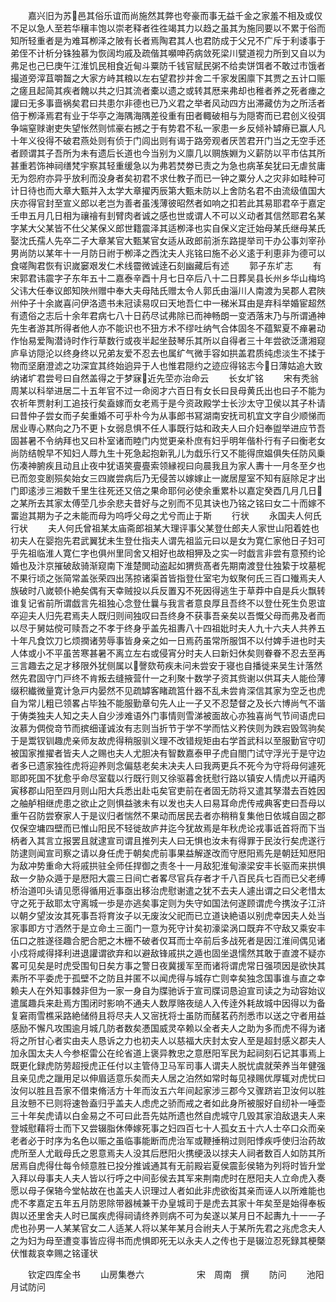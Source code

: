 <!-- { "loadSidebar": true } -->
　　嘉兴旧为苏邑其俗乐谊而尚施然其弊也夸豪而事无益千金之家羞不相及或仅不足以急人至若华穰丰饱以崇老释者徃徃竭其力以趋之虽其为施同要以不累于俗而知所轻重者是为难耳栁泽之陂有长者焉陶君其人也君防成于父兄不广斥于利诿事于弟侄不计析分铢独慕为恢阔均戚及疏偕其嚬呻药病敛死梁川甓道视力所到又自以为弗足也己巳庚午江淮饥民相食近甸斗粟防千钱官赋民粥不给卖饼饵者不敢过市饿者撮道旁滓苴嚼齧之大家方峙其粮以左右望君抄并舍二千家发囷廪下其贾之五计口赈之瘥且起简其疾者餽以共之归其流者橐以遗之或转其厯来弗却也稚者养之死者瘗之讙曰无多事啬祸矣君曰共患尔非德也已乃义君之举者风动四方出滞藏仿为之所活者倍于栁泽焉君有业于华亭之海隅海隅差役重有田者輙破相与为隠寄而已君创义役弭争端窒赇谢吏失望怅然则怵豪右撼之于有势君不私一家患一乡反倾补罅瘠已赢人凡十年义役得不破君燕处则有侦于门闾出则有谒于路旁观者厌苦君开门当之无空手还者顾谓其子吾所为未有遗后长道也今当别为义廪几以赒族婣为义薪防以平市估其所甚重若饰神祠缮梵宇察其轻重缓急以为弗若焚劵已责之为急也病革矣犹曰无虐贫庸无为怨府亦异乎放利而没身者矣初君不求仕教子而已一钟之粟分人之灾非如畦种可计日待也而大章大甄并入太学大章擢丙辰第大甄未防以上舍防名君不由流级值国大庆亦得官封至宣义郎以老岂为善者虽浅薄彼昭然者如响之扣若此其易耶君卒于嘉定壬申五月几日相为禳禬有刲臂肉者诚之感也世或谓人不可以义动者其信然耶君名某字某大父某皆不仕父某保义郎世籍震泽其适栁泽也实自保义定迁始母某氏继母某氏娶沈氏孺人先卒二子大章某官大甄某官女适从政郎前浙东路提举司干办公事刘宰孙男尚防以某年十一月防日祔于栁泽之西沈夫人兆铭曰施不必义逺于利恵非为德可以食嗟陶君恢有识嵗窭艰发仁术线霤微诚逹石刻幽藏后有述
　　郭子东圹志
　　有宋郭君讳震字子东年五十二嘉泰辛酉十月七日卒后八十二日葬吴县长州乡华山梅坞父讳大任奉议郎知陜州赠中奉大夫母陆氏赠太令人郭氏由淄川人南渡为吴郡人君陜州仲子十余嵗喜问伊洛遗书未冠读易叹曰天地吾仁中一稊米耳由是弃科举婚宦超然有遗俗之志后十余年君病七八十日药尽试弗除已而神畅朗一变洒落末乃与所谓通神先生者游其所得者他人亦不能识也不狃方术不缪吐纳气合体固冬不蕴絮夏不瘅暑动作怡易爱陶潜诗时作行草数行或夜半起坐鼓琴乐其所以自得者三十年尝欲泛潇湘窥庐阜访隠沦以终身终以兄弟友爱不忍去也属纩气微手容如拱盖君质纯虑淡生不揉于物而坚磨澄滤之功深宜其终始逈异于人也惟君隠约之迹应得铭志今日薄姑追大致纳诸圹君尝号曰自然盖得之于梦寐近先茔亦治命云
　　长女圹铭
　　宋有秃翁周某以科举进居二十五年官不过一命阅才六百日有女长曰艮母黄氏出也曰子不能为农祈年贾射利工追技行矣盍嫁而女老焉于是今资政殿学士长沙太守卫侯以其子朴请曰昔仲子尝女而子矣重婚不可乎朴今为从事郎书冩湖南安抚司机宜文字自少顺悌而居业専心黙向之乃不更卜女弱息惧不任人事既行姑和政夫人曰介妇奉盥举进应节吾固甚暑不令纳拜也又曰朴室诸而睦门内觉更亲朴庶有妇乎明年偕朴行有子曰衡老女尚防结帨早不知妇人蓐九生十死急起抱新乳儿为戱乐行又不能得庶媪俱失任防风乗伤凑神腑疾且动且止夜中犹语笑亹亹索领縁视曰向晨我且为家人夀十一月冬至夕也已而忽变剧殒矣始女三四嵗尝病后乃无侵苦以嫁嫁止一嵗居屋室不知有庭除足才出门即逺涉三湘数千里生往死还又倍之果命耶何必使余重累朴以嘉定癸酉几月几日之某所去其家太傅茔几歩余悲夫昔好与之别而不见其诀也乃铭之铭曰女二十而嫁不畱迨其期为子之未能而母为呜呼父母之尤兮而止于斯
　　行状
　　永国夫人何氏行状
　　夫人何氏曾祖某太庙斋郎祖某大理评事父某登仕郎夫人家世山阳着姓也初夫人在婴抱先君武翼犹未生登仕指夫人谓先祖监元曰以是女为寛仁家他日子妇可乎先祖临淮人寛仁字也俱州里同舍又相好也故相狎及之实一时戯言非尝有意预约论婚也及汴京摧破敌骑渐窥南下淮楚閧动盗起如猬赀髙者先期南渡登仕独絷于坟墓柅不果行顷之张简常盖张荣四出荡掠诸渠首皆指登仕室宅为蚁聚何氏三百口殱焉夫人族破时八嵗顿仆絶矣偶有天幸贼投以兵反置刄不死因得逃生于草莽中自是兵火飘转谁复记省前所谓戯言先祖独心念登仕曩与我言者意良厚且吾终不以登仕死生负恩谊卒迎夫人归先君焉夫人既归则间独叹曰吾终身不获事吾亲矣以吾慨父母而弗及者而以尽于舅姑傥可赎吾之不孝于终身乎盖先祖夀八十四祖妣时夫人九十六夫人共养五十年凡食饮刀匕烦撋诸劳辱事皆身亲之如一日焉药虽常所服饵不以付婢手进也时夫人体或小不平虽苦寒甚暑不离立左右或侵宵分时夫人曰新妇休矣则眷眷不忍去至再三言趣去之足才移限外犹侧属以謦欬苟疾未问未尝安于寝也自播徙来吴生计落然然先君固守门戸终不肯叛去缝掖营什一之利聚十数学子资其赀谢以供耳夫人能俭薄缀积纎微量寛计急戸内晏然不见疏罅客睹疏筥什器不乱未尝肯深信其家为空乏也虎自为常儿粗已领畧占毕独不能服勤章句先人止一子又不忍楚督之及长六博尚气不谐于俦类独夫人知之夫人自少涉难语外门事情则雪涕被面故心亦独喜尚气节间语虎曰汝慕为倜傥竒节而摈细谨诚汝有志则当折节于学不学而怙义矜侠则为跌宕毁驾驹矣于是鬻钗钏趣虎亲师友故虎得稍服驯义理不改错规矩由右学首武科以至服勤官守叨被国家推擢者皆夫人之赐也夫人尤胆决有智数嘉泰甲子虎自閤门试守浮光于是守边者多已遗家独徃虎将迎养则念偏慈老矣未决夫人曰我两更兵不死今为守将母何遽死耶即死国不犹愈乎命尽室载以行既行则又徐驱暮舍抚慰行路以镇安人情虎以开禧丙寅移郡山阳至四月则山阳大兵悉出赴屯矣官吏前在者固无防将又遣其孥潜去百姓因之舳舻相继虎患之欲止之则惧益骇未有以发也夫人曰易耳命虎传戒典客吏曰吾母以重午召防尝寮家人于是议归者惴然不果动而居民去者亦稍稍复集他日依城自固之郡仅保空墉四壁而已惟山阳民不轻徙故庐井迄今犹故焉是年秋虎论戎事诋首将而下当柄者入其言立报罢且就逮宣司谓且推列夫人曰无惧也汝未有得罪于民汝行矣虎遂行防逮则闻宣司察之请以身任虎于朝矣虎前事果益解遂改而守厯阳焉先是朝廷知厯阳为敌冲势重命大将戚拱驻全师任捍御之责冬十一月敌犯淮甸濠梁安丰长驱而来拱惧敌一夕胁众遁于是厯阳大震三日间亡者畧尽官兵存者才千八百民兵七百而已父老缚桥治道叩头请见愿得循用近事亟出移治虎慰谢遣之犹不去夫人遽出谓之曰父老惜太守之死于敌耶太守离城一歩是亦逃矣事定则为失守如国法何遂顾谓虎今携汝子江浒以朝夕望汝汝其死事吾将育汝子以无废汝父祀而已立道诀絶语以别虎幸因夫人处当家事即方寸洒然于是立命土三面门一意为死守计矣初濠梁涡口既弃不守敌又乘安丰伍口之胜遂径趣合肥合肥之木栅不破者仅耳而士卒前后多战死者是因江淮间偶见诸小戍将咸得择利进退讙谓欲弃和以避敌锋戚拱之遁也固坐退懦然其敢于直渡不疑亦畧可见矣是时虎受围旬日矣方事之警日夜冀援军至而诸将谓虎常日强项因是欲快其素所不平委虎于孤壁不之防且并匿不以闻虎得与城存亡则幸矣独念国事谁与直之幸赖夫人在外知事棘非但为一家一身自为牒驰诉于宣司牒词恳迫宣司读之为动容始议遣属趣兵来赴焉方围闭时影响不通夫人数厚赂夜缒人入传逹外耗故城中因得以为备复窘雨雪樵采路絶储偫且将尽夫人又宻抚将士虽防而醝茗药剂悉市以送之守者用益感励不懈凡攻围逾月城几防者数矣慿国威灵卒赖以全者夫人之助为多而虎不得为诸将之所甘心者实由夫人恳诉之力也初夫人以慈福大庆封太安人至是超封感义郡夫人加永国太夫人今参枢雷公在纶省道上褒异教忠之意厯阳军民为起祠刻石记其事焉上既更化録虎防劳超授虎正任付以主管侍卫马军司事人谓夫人脱忧虞就荣养当年健强且亲见虎之躐用足以伸眉适意乐矣而夫人居之泊然如常时每见禄赐优厚辄对虎忧曰汝何以胜且吾家不借束脩活方十年而汝五六年间起家涉三郡今又骤跻岩卫汝何以胜且汝戅不已则将速咎盍归乎盖夫人虑虎之骄而戒之者如此身所被服好自纫补一唾壶三十年矣虎请以白金易之不可曰此吾先姑所遗也然自虎城守几毁其家洎敌退夫人来登城慰藉将士而下又尝辍脂休俸嫁死事之妇四百七十人孤女五十六人士卒口众而亲老者必于时序为名色以赈之虽临事能断而虎治军或鞭捶稍过则阳悸疾呼使归治药故虎所至人尤戢母氏之恩意焉夫人没其后厯阳火携绠汲以捄夫人祠者数百人如防其所居焉自虎得仕每令倾意胜已投分推诚通其有无前殿岩夏侯震彭侯辂为列将时皆升堂入拜以母事夫人夫人皆以行呼之中间彭侯去其军来荆南虎时在厯阳夫人立命虎入奏愿以母子保辂今堂帖故在也盖夫人识理过人者如此非虎欲衒其亲而诬人以所难能也虎不孝嘉定五年五月防恩除带器械兼干办皇城司于是虎去其家十年矣至是始得奉板舆以还里舍夫人时已属疾虎得祠请终养则病不可为矣遂以某月日不起夀九十一一子虎也孙男一人某某官女二人适某人将以某年某月合祔夫人于某所先君之兆虎念夫人之为妇为母至遭变事皆应得书而虎惧即死无以永夫人之传也于是辍泣忍死録其梗槩伏惟裁哀幸赐之铭谨状














　　钦定四库全书
　　山房集巻六　　　　　　宋　周南　撰
　　防问
　　池阳月试防问
